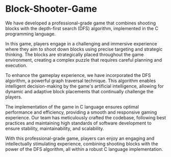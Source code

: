 # Block-Shooter-Game

We have developed a professional-grade game that combines shooting blocks with the depth-first search (DFS) algorithm, implemented in the C programming language.

In this game, players engage in a challenging and immersive experience where they aim to shoot down blocks using precise targeting and strategic thinking. The blocks are strategically placed throughout the game environment, creating a complex puzzle that requires careful planning and execution.

To enhance the gameplay experience, we have incorporated the DFS algorithm, a powerful graph traversal technique. This algorithm enables intelligent decision-making by the game's artificial intelligence, allowing for dynamic and adaptive block placements that continually challenge the players.

The implementation of the game in C language ensures optimal performance and efficiency, providing a smooth and responsive gaming experience. Our team has meticulously crafted the codebase, following best practices and maintaining high standards of software development to ensure stability, maintainability, and scalability.

With this professional-grade game, players can enjoy an engaging and intellectually stimulating experience, combining shooting blocks with the power of the DFS algorithm, all within a robust C language implementation.
